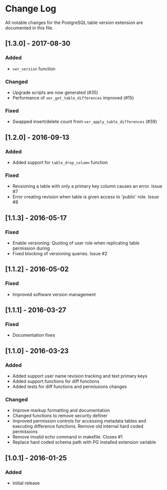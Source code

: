 # Change Log

All notable changes for the PostgreSQL table version extension are documented 
in this file.

## [1.3.0] - 2017-08-30
### Added
- `ver_version` function
### Changed
- Upgrade scripts are now generated (#35)
- Performance of `ver_get_table_differences` improved (#15)
### Fixed
- Swapped insert/delete count from `ver_apply_table_differences` (#39)


## [1.2.0] - 2016-09-13
### Added
- Added support for `table_drop_column` function

### Fixed
- Revsioning a table with only a primary key column causes an error. Issue #7
- Error creating revision when table is given access to 'public' role. Issue #8

## [1.1.3] - 2016-05-17
### Fixed
- Enable versioning: Quoting of user role when replicating table permission during
- Fixed blocking of versioning queries. Issue #2

## [1.1.2] - 2016-05-02
### Fixed
- Improved software version management

## [1.1.1] - 2016-03-27
### Fixed
- Documentation fixes

## [1.1.0] - 2016-03-23
### Added
- Added support user name revision tracking and text primary keys
- Added support functions for diff functions
- Added tests for diff functions and permissions changes

### Changed
- Improve markup formatting and documentation
- Changed functions to remove security definer
- Improved permission controls for accessing metadata tables and executing difference functions. Remove old internal hard coded permissions
- Remove invalid echo command in makefile. Closes #1
- Replace hard coded schema path with PG installed extension variable

## [1.0.1] - 2016-01-25
### Added
- Initial release


